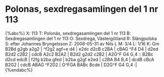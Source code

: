 # Polonas, sexdregasamlingen del 1 nr 113

{%abc%}
X: 113
T: Polonäs, sexdregasamlingen del 1 nr 113
B: Sexdregasamlingen del 1 nr 113
O: Sexdrega, Västergötland
R: Slängpolska
S: efter Johannes Bryngelsson
Z: 2008-05-31 av Nils L
M: 3/4
L: 1/16
K: Gm
B2Bd g2gb a2g2 | ^f2g2 agf=e d4  | e2dc  d2cB c2BA | cBAG ^F4 D4 |
d2ed B2d2 c2B2 | cdcB A2c2 B2A2  | B2d2  g2d2 c2B2 | A2G^F G4 G,4 ::
B2Bc d2cd edcB | f2fg b2ba gfed  | b2ba  g2gf e2ed | c2BA B4 B,4 |
dcdB cBcA B2G2 | cdcB ABAG ^F2D2 | G^FGA BABc Bcde | D2G^F G4 G,4 :|
{%endabc%}

